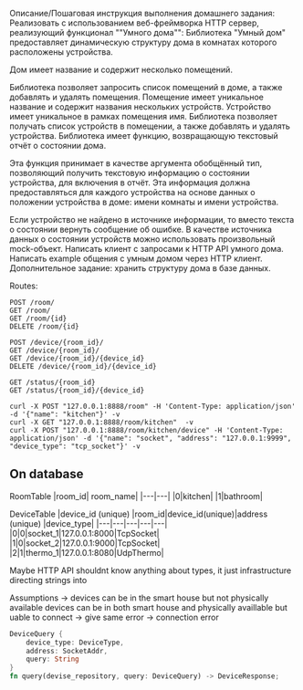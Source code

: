 Описание/Пошаговая инструкция выполнения домашнего задания:
Реализовать с использованием веб-фреймворка HTTP сервер, реализующий функционал ""Умного дома"":
Библиотека "Умный дом" предоставляет динамическую структуру дома в комнатах которого расположены устройства.

Дом имеет название и содержит несколько помещений.

Библиотека позволяет запросить список помещений в доме, а также добавлять и удалять помещения.
Помещение имеет уникальное название и содержит названия нескольких устройств.
Устройство имеет уникальное в рамках помещения имя.
Библиотека позволяет получать список устройств в помещении, а также добавлять и удалять устройства.
Библиотека имеет функцию, возвращающую текстовый отчёт о состоянии дома.

Эта функция принимает в качестве аргумента обобщённый тип, позволяющий получить текстовую информацию
о состоянии устройства, для включения в отчёт. Эта информация должна предоставляться
для каждого устройства на основе данных о положении устройства в доме: имени комнаты и имени устройства.

Если устройство не найдено в источнике информации, то вместо текста о состоянии вернуть сообщение об ошибке.
В качестве источника данных о состоянии устройств можно использовать произвольный mock-объект.
Написать клиент с запросами к HTTP API умного дома.
Написать example общения с умным домом через HTTP клиент.
Дополнительное задание: хранить структуру дома в базе данных.

Routes:

```
POST /room/
GET /room/
GET /room/{id}
DELETE /room/{id}

POST /device/{room_id}/
GET /device/{room_id}/
GET /device/{room_id}/{device_id}
DELETE /device/{room_id}/{device_id}

GET /status/{room_id}
GET /status/{room_id}/{device_id}
```

```
curl -X POST "127.0.0.1:8888/room" -H 'Content-Type: application/json' -d '{"name": "kitchen"}' -v
curl -X GET "127.0.0.1:8888/room/kitchen"  -v
curl -X POST "127.0.0.1:8888/room/kitchen/device" -H 'Content-Type: application/json' -d '{"name": "socket", "address": "127.0.0.1:9999", "device_type": "tcp_socket"}' -v
```

##

## On database

RoomTable
|room_id| room_name|
|---|---|
|0|kitchen|
|1|bathroom|

DeviceTable
|device_id (unique) |room_id|device_id(unique)|address (unique) |device_type|
|---|---|---|---|---|
|0|0|socket_1|127.0.0.1:8000|TcpSocket|
|1|0|socket_2|127.0.0.1:9000|TcpSocket|
|2|1|thermo_1|127.0.0.1:8080|UdpThermo|

Maybe HTTP API shouldnt know anything about types, it just infrastructure directing strings into

Assumptions -> devices can be in the smart house but not physically available
devices can be in both smart house and physically availlable but uable to connect -> give same error -> connection error

```rust
DeviceQuery {
    device_type: DeviceType,
    address: SocketAddr,
    query: String
}
fn query(devise_repository, query: DeviceQuery) -> DeviceResponse;
```
